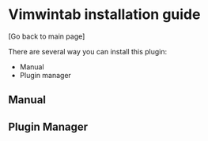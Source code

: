 Vimwintab installation guide
============================

[Go back to main page]

There are several way you can install this plugin:
* Manual
* Plugin manager

Manual
------

Plugin Manager
-------------- 
